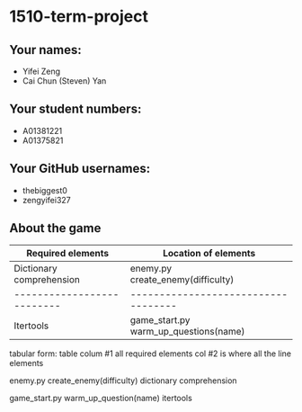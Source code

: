 # 1510-term-project

## Your names:

- Yifei Zeng
- Cai Chun (Steven) Yan

## Your student numbers:

- A01381221
- A01375821

## Your GitHub usernames:

- thebiggest0
- zengyifei327

## About the game



| Required elements        | Location of elements                   |
|--------------------------|----------------------------------------|
| Dictionary comprehension | enemy.py <br/>create_enemy(difficulty) |
|--------------------------| -----------------------------------    |
| Itertools                | game_start.py <br/>warm_up_questions(name)  |


tabular form: table
colum #1 all required elements
col #2 is where all the line elements

enemy.py create_enemy(difficulty) dictionary comprehension

game_start.py warm_up_question(name) itertools